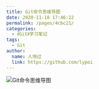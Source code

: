 ```yaml
---
title: Git命令思维导图
date: 2020-11-18 17:46:22
permalink: /pages/4cbc21/
categories: 
  - 《Git》学习笔记
tags: 
  - Git
author: 
  name: 人恒过
  link: https://github.com/lypoi
---
```

![Git命令思维导图](/img/git.png)
